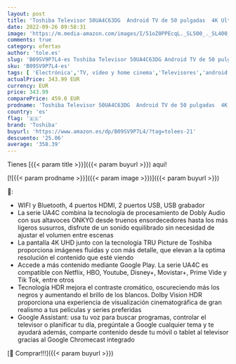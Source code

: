 ```yaml
---
layout: post
title: 'Toshiba Televisor 50UA4C63DG  Android TV de 50 pulgadas  4K Ultra HD  Google Chromecast integrado  control por voz mediante Google Assistant  conexión WIFI y Bluetooth'
date: 2022-09-26 09:58:31
image: 'https://m.media-amazon.com/images/I/51oZ0PPEcqL._SL500_._SL400_.jpg'
comments: true
category: ofertas
author: 'tole.es'
slug: 'B09SV9P7L4-es Toshiba Televisor 50UA4C63DG Android TV de 50 pulgadas 4K...'
sku: 'B09SV9P7L4-es'
tags: [ 'Electrónica','TV, vídeo y home cinema','Televisores','android','toshiba','🇪🇸', ]
actualPrice: 343.99 EUR
currency: EUR
price: 343.99
comparePrice: 459.0 EUR
prodname: 'Toshiba Televisor 50UA4C63DG  Android TV de 50 pulgadas  4K Ultra HD  Google Chromecast integrado  control por voz mediante Google Assistant  conexión WIFI y Bluetooth'
country: 'es'
flag: '🇪🇸'
brand: 'Toshiba'
buyurl: 'https://www.amazon.es/dp/B09SV9P7L4/?tag=tolees-21'
descuento: '25.06'
average: '358.39'
---
```


Tienes [{{< param title >}}]({{< param buyurl >}}) aqui!

[![{{< param prodname >}}]({{< param image >}})]({{< param buyurl >}})

🔎:

- WIFI y Bluetooth, 4 puertos HDMI, 2 puertos USB, USB grabador
- La serie UA4C combina la tecnología de procesamiento de Dobly Audio con sus altavoces ONKYO desde truenos ensordecedores hasta los más ligeros susurros, disfrute de un sonido equilibrado sin necesidad de ajustar el volumen entre escenas
- La pantalla 4K UHD junto con la tecnología TRU Picture de Toshiba proporciona imágenes fluidas y con más detalle, que elevan a la optima resolución el contenido que esté viendo
- Accede a más contenido mediante Google Play. La serie UA4C es compatible con Netflix, HBO, Youtube, Disney+, Movistar+, Prime Vide y Tik Tok, entre otros
- Tecnología HDR mejora el contraste cromático, oscureciendo más los negros y aumentando el brillo de los blancos. Dolby Vision HDR proporciona una experiencia de visualización cinematográfica de gran realismo a tus películas y series preferidas
- Google Assistant: usa tu voz para buscar programas, controlar el televisor o planificar tu día, pregúntale a Google cualquier tema y te ayudará además, comparte contenido desde tu móvil o tablet al televisor gracias al Google Chromecast integrado

[🛒 Comprar!!!]({{< param buyurl >}})
